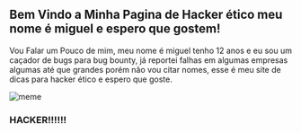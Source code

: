 ## Bem Vindo a Minha Pagina de Hacker ético meu nome é miguel e espero que gostem!

Vou Falar um Pouco de mim, meu nome é miguel tenho 12 anos e eu sou um caçador de bugs para bug bounty, já reportei falhas em algumas empresas algumas até que grandes porém não vou citar nomes, esse é meu site de dicas para hacker ético e espero que goste.



![meme](https://i.imgur.com/z3d0JNC.jpg)


### HACKER!!!!!!

